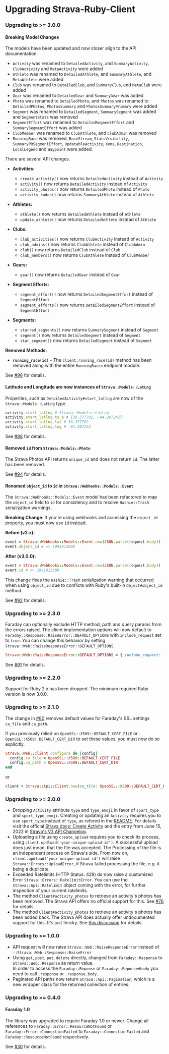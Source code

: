 # Upgrading Strava-Ruby-Client

### Upgrading to >= 3.0.0

#### Breaking Model Changes

The models have been updated and now closer align to the API documentation.

- `Activity` was renamed to `DetailedActivity`, and `SummaryActivity`, `ClubActivity` and `MetaActivity` were added
- `Athlete` was renamed to `DetailedAthlete`, and `SummaryAthlete`, and `MetaAthlete` were added
- `Club` was renamed to `DetailedClub`, and `SummaryClub`, and `MetaClub` were added
- `Gear` was renamed to `DetailedGear` and `SummaryGear` was added
- `Photo` was renamed to `DetailedPhoto`, and `Photos` was renamed to `DetailedPhotos`, `PhotosSummary` and `PhotosSummaryPrimary` were added
- `Segment` was renamed to `DetailedSegment`, `SummarySegment` was added and `SegmentStats` was removed
- `SegmentEffort` was renamed to `DetailedSegmentEffort` and `SummarySegmentEffort` was added
- `ClubMember` was renamed to `ClubAthlete`, and `ClubAdmin` was removed
- `RunningRace` was removed, `BaseStream`, `StatsVisibility`, `SummaryPRSegmentEffort`, `UpdatableActivity`, `Xoms`, `Destination`, `LocalLegend` and `Waypoint` were added.

There are several API changes.

- **Activities:**
  - `create_activity()` now returns `DetailedActivity` instead of `Activity`
  - `activity()` now returns `DetailedActivity` instead of `Activity`
  - `activity_photos()` now returns `DetailedPhoto` instead of `Photo`
  - `activity_kudos()` now returns `SummaryAthlete` instead of `Athlete`

- **Athletes:**
  - `athlete()` now returns `DetailedAthlete` instead of `Athlete`
  - `update_athlete()` now returns `DetailedAthlete` instead of `Athlete`

- **Clubs:**
  - `club_activities()` now returns `ClubActivity` instead of `Activity`
  - `club_admins()` now returns `ClubAthlete` instead of `ClubAdmin`
  - `club()` now returns `DetailedClub` instead of `Club`
  - `club_members()` now returns `ClubAthlete` instead of `ClubMember`

- **Gears:**
  - `gear()` now returns `DetailedGear` instead of `Gear`

- **Segment Efforts:**
  - `segment_effort()` now returns `DetailedSegmentEffort` instead of `SegmentEffort`
  - `segment_efforts()` now returns `DetailedSegmentEffort` instead of `SegmentEffort`

- **Segments:**
  - `starred_segments()` now returns `SummarySegment` instead of `Segment`
  - `segment()` now returns `DetailedSegment` instead of `Segment`
  - `star_segment()` now returns `DetailedSegment` instead of `Segment`

**Removed Methods:**

- **`running_race(id)`** - The `client.running_race(id)` method has been removed along with the entire `RunningRaces` endpoint module.

See [#96](https://github.com/dblock/strava-ruby-client/pull/96) for details.

#### Latitude and Longitude are now instances of `Strava::Models::LatLng`

Properties, such as `DetailedActivity#start_latlng` are now of the `Strava::Models::LatLng` type. 

```ruby
activity.start_latlng # Strava::Models::LatLng
activity.start_latlng.to_a # [36.377702, -94.207242]
activity.start_latlng.lat # 36.377702
activity.start_latlng.lng # -94.207242
```

See [#98](https://github.com/dblock/strava-ruby-client/pull/98) for details.

#### Removed `id` from `Strava::Models::Photo`

The Strava Photos API returns `unique_id` and does not return `id`. The latter has been removed.

See [#94](https://github.com/dblock/strava-ruby-client/pull/94) for details.

#### Renamed `object_id` to `id` in `Strava::Webhooks::Models::Event`

The `Strava::Webhooks::Models::Event` model has been refactored to map the `object_id` field to `id` for consistency and to resolve `Hashie::Trash` serialization warnings.

**Breaking Change**: If you're using webhooks and accessing the `object_id` property, you must now use `id` instead.

**Before (v2.x):**
```ruby
event = Strava::Webhooks::Models::Event.new(JSON.parse(request.body))
event.object_id # => 1991813808
```

**After (v3.0.0):**
```ruby
event = Strava::Webhooks::Models::Event.new(JSON.parse(request.body))
event.id # => 1991813808
```

This change fixes the `Hashie::Trash` serialization warning that occurred when using `object_id` due to conflicts with Ruby's built-in `Object#object_id` method.

See [#92](https://github.com/dblock/strava-ruby-client/pull/92) for details.

### Upgrading to >= 2.3.0

Faraday can optionally exclude HTTP method, path and query params from the errors raised. The client implementation options will now default to `Faraday::Response::RaiseError::DEFAULT_OPTIONS` with `include_request` set to `true`. You can change this behavior by setting `Strava::Web::RaiseResponseError::DEFAULT_OPTIONS`.

```ruby
Strava::Web::RaiseResponseError::DEFAULT_OPTIONS = { include_request: false }
```

See [#91](https://github.com/dblock/strava-ruby-client/pull/91) for details.

### Upgrading to >= 2.2.0

Support for Ruby 2.x has been dropped. The minimum required Ruby version is now 3.0.0.

### Upgrading to >= 2.1.0

The change in [#80](https://github.com/dblock/strava-ruby-client/pull/80) removes default values for Faraday's SSL settings `ca_file` and `ca_path`.

If you previously relied on `OpenSSL::X509::DEFAULT_CERT_FILE` or `OpenSSL::X509::DEFAULT_CERT_DIR` to set these values, you must now do so explicitly.

```ruby
Strava::Web::Client.configure do |config|
  config.ca_file = OpenSSL::X509::DEFAULT_CERT_FILE
  config.ca_path = OpenSSL::X509::DEFAULT_CERT_DIR
end
```

or

```ruby
client = Strava::Api::Client.new(ca_file: OpenSSL::X509::DEFAULT_CERT_FILE, ca_path: OpenSSL::X509::DEFAULT_CERT_DIR)
```

### Upgrading to >= 2.0.0

- Dropping `Activity` attribute `type` and `type_emoji` in favor of `sport_type` and `sport_type_emoji`. Creating or updating an `Activity` requires you to use `sport_type` instead of `type`, as refered in the [README](README.md#create-an-activity). For details visit the official [Strava docs: Create Activity](https://developers.strava.com/docs/reference/#api-Activities-createActivity) and the entry from June 15, 2022 in [Strava's V3 API Changelog](https://developers.strava.com/docs/changelog/).
- Uploading a file using `create_upload` requires you to check its process, using `client.updload('your-unique-upload-id')`. A successful upload does just mean, that the file was accepted. The Processing of the file is an independent process on Strava's side. From now on, `client.updload('your-unique-upload-id')` will raise `Strava::Errors::UploadError`, if Strava failed processing the file, e.g. it being a duplicate.
- Exceeded Ratelimits (HTTP Status: 429) do now raise a customized Error `Strava::Errors::RatelimitError`. You can use the `Strava::Api::Ratelimit` object coming with the error, for further inspection of your current ratelimits.
- The method `Client#activity_photos` to retrieve an activity's photos has been removed. The Strava API offers no official support for this. See [#76](https://github.com/dblock/strava-ruby-client/issues/76) for details.
- The method `Client#activity_photos` to retrieve an activity's photos has been added back. The Strava API does actually offer undocumented support for this. It's just finicky. See [this discussion](https://communityhub.strava.com/t5/developer-discussions/download-all-photos-of-my-own-activities/m-p/11262) for details.


### Upgrading to >= 1.0.0

- API request will now raise `Strava::Web::RaiseResponseError` instead of `::Strava::Web::Response::RaiseError`
- Using `get`, `post`, `put`, `delete` directly, changed from `Faraday::Response` to `Strava::Web::Response` as return value.  
  In order to access the `Faraday::Reponse` or `Faraday::Reponse#body` you need to call `.response` or `.response.body`.
- Paginated API paths now return `Strava::Api::Pagination`, which is a new wrapper class for the returned collection of entries.

### Upgrading to >= 0.4.0

#### Faraday 1.0

The library was upgraded to require Faraday 1.0 or newer. Change all references to `Faraday::Error::ResourceNotFound` or `Faraday::Error::ConnectionFailed` to `Faraday::ConnectionFailed` and `Faraday::ResourceNotFound` respectively.

See [#30](https://github.com/dblock/strava-ruby-client/pull/30) for details.
